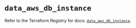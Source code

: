 # `data_aws_db_instance`

Refer to the Terraform Registry for docs: [`data_aws_db_instance`](https://registry.terraform.io/providers/hashicorp/aws/4.67.0/docs/data-sources/db_instance).
